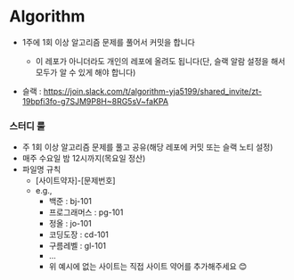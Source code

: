 # Algorithm

- 1주에 1회 이상 알고리즘 문제를 풀어서 커밋을 합니다

  - 이 레포가 아니더라도 개인의 레포에 올려도 됩니다(단, 슬랙 알람 설정을 해서 모두가 알 수 있게 해야 합니다)

- 슬랙 : https://join.slack.com/t/algorithm-yja5199/shared_invite/zt-19bpfi3fo-g7SJM9P8H~8RG5sV~faKPA

### 스터디 룰

- 주 1회 이상 알고리즘 문제를 풀고 공유(해당 레포에 커밋 또는 슬랙 노티 설정)
- 매주 수요일 밤 12시까지(목요일 정산)
- 파일명 규칙
  - [사이트약자]-[문제번호]
  - e.g.,
    - 백준 : bj-101
    - 프로그래머스 : pg-101
    - 정올 : jo-101
    - 코딩도장 : cd-101
    - 구름레벨 : gl-101
    - ...
    - 위 예시에 없는 사이트는 직접 사이트 약어를 추가해주세요 😊
